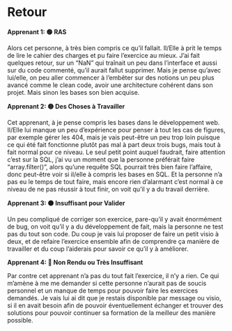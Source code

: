# Retour

**Apprenant 1: 🟢 RAS**

Alors cet personne, à très bien compris ce qu’il fallait. Il/Elle à prit le temps de lire le cahier des charges et pu faire l’exercice au mieux. J’ai fait quelques retour, sur un “NaN” qui traînait un peu dans l’interface et aussi sur du code commenté, qu’il aurait fallut supprimer. Mais je pense qu’avec lui/elle, on peu aller commencer à l’embêter sur des notions un peu plus avancé comme le clean code, avoir une architecture cohérent dans son projet. Mais sinon les bases son bien acquise.

**Apprenant 2: 🟡 Des Choses à Travailler**

Cet apprenant, à je pense compris les bases dans le développement web. Il/Elle lui manque un peu d’expérience pour penser à tout les cas de figures, par exemple gérer les 404, mais je vais peut-être un peu trop loin puisque ce qui été fait fonctionne plutôt pas mal à part deux trois bugs, mais tout à fait normal pour ce niveau. Le seul petit point auquel faudrait, faire attention c’est sur la SQL, j’ai vu un moment que la personne préférait faire “array.filter()”, alors qu’une requête SQL pourrait très bien faire l’affaire, donc peut-être voir si il/elle à compris les bases en SQL. Et la personne n’a pas eu le temps de tout faire, mais encore rien d’alarmant c’est normal à ce niveau de ne pas réussir à tout finir, on voit qu’il y a du travail derrière.

**Apprenant 3: 🟠 Insuffisant pour Valider**

Un peu compliqué de corriger son exercice, pare-qu’il y avait énormément de bug, on voit qu’il y a du développement de fait, mais la personne ne test pas du tout son code. Du coup je vais lui proposer de faire un petit visio à deux, et de refaire l’exercice ensemble afin de comprendre ça manière de travailler et du coup l’aiderais pour savoir ce qu’il y à améliorer.

**Apprenant 4: 🔴 Non Rendu ou Très Insuffisant**

Par contre cet apprenant n’a pas du tout fait l’exercice, il n’y a rien. Ce qui m’amène à me me demander si cette personne n’aurait pas de soucis personnel et un manque de temps pour pouvoir faire les exercices demandés. Je vais lui ai dit que je restais disponible par message ou visio, si il en avait besoin afin de pouvoir éventuellement échanger et trouver des solutions pour pouvoir continuer sa formation de la meilleur des manière possible.
